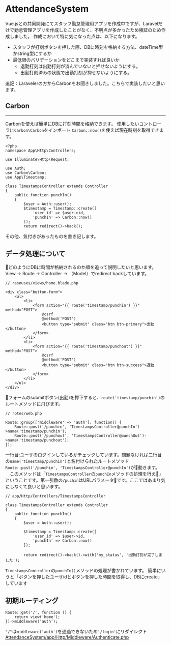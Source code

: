 # AttendanceSystem

Vue.jsとの共同開発にてスタッフ勤怠管理用アプリを作成中ですが、Laravelだけで勤怠管理アプリを作成したことがなく、不明点が多かったため検証のため作成しました。
作成において特に気になった点は、以下になります。
 - スタッフが打刻ボタンを押した際、DBに時刻を格納する方法、dateTime型かstring型にするか
 - 最低限のバリデーションをどこまで実装すれば良いか
   - 退勤打刻は出勤打刻が済んでいないと押せないようにする。
   - 出勤打刻済みの状態で出勤打刻が押せないようにする。

追記：Laravelerの方からCarbonをお聞きしました。こちらで実装したいと思います。

## Carbon
***

 Carbonを使えば簡単にDBに打刻時間を格納できます。
使用したいコントローラに`Carbon\Carbon`をインポート
`Carbon::now()`を使えば現在時刻を取得できます。
```
<?php
namespace App\Http\Controllers;

use Illuminate\Http\Request;

use Auth;
use Carbon\Carbon;
use App\Timestamp;

class TimestampsController extends Controller
{
    public function punchIn()
    {
        $user = Auth::user();
        $timestamp = Timestamp::create([
            'user_id' => $user->id,
            'punchIn' => Carbon::now()
        ]);
        return redirect()->back();

```




その他、気付きがあったものを書き記します。

## データ処理について
  どのようにDBに時間が格納されるのか順を追って説明したいと思います。
View → Route → Controller → （Model）でredirect backしています。
```
// resouses/views/home.blade.php

<div class="button-form">
    <ul>
        <li>
            <form action="{{ route('timestamp/punchin') }}" method="POST">
                @csrf
                @method('POST')
                <button type="submit" class="btn btn-primary">出勤</button>
            </form>
        </li>
        <li>
            <form action="{{ route('timestamp/punchout') }}" method="POST">
                @csrf
                @method('POST')
                <button type="submit" class="btn btn-success">退勤</button>
            </form>
        </li>
    </ul>
</div>

```
フォームのsubmitボタン(出勤)を押下すると、`route('timestamp/punchin')`のルートメソッドに飛びます。

```
// rotes/web.php

Route::group(['middleware' => 'auth'], function() {
    Route::post('/punchin', 'TimestampsController@punchIn')->name('timestamp/punchin');
    Route::post('/punchout', 'TimestampsController@punchOut')->name('timestamp/punchout');
});
```
一行目:ユーザのログインしているかチェックしています。問題なければ二行目の`name('timestamp/punchin')`と名付けられたルートメソッド`Route::post('/punchin', 'TimestampsController@punchIn')`が動きます。  
　このメソッドは「`TimestampsController`の`punchIn`メソッドの処理を行え」ということです。第一引数の`/puchin`はURLパラメータです。ここではあまり気にしなくて良いと思います。

```
// app/Http/Controllers/TimestampsController 

class TimestampsController extends Controller
{
    public function punchIn()
    {
        $user = Auth::user();

        $timestamp = Timestamp::create([
            'user_id' => $user->id,
            'punchIn' => Carbon::now()
        ]);

        return redirect()->back()->with('my_status', '出勤打刻が完了しました');
```
`TimestampsController`の`punchIn()`メソッドの処理が書かれています。
簡単にいうと「ボタンを押したユーザidとボタンを押した時間を取得し、DBにcreate」しています


## 初期ルーティング

```
Route::get('/', function () {
    return view('home');
})->middleware('auth');
```

`"/"`は`middleware('auth')`を通過できないため`'/login'`にリダイレクト
[AttendanceSystem/app/Http/Middleware/Authenticate.php](https://github.com/rinonkia/AttendanceSystem/blob/52e6a70118ca7e1e1ae5fa28bb8fb9bad03b3dee/app/Http/Middleware/Authenticate.php#L15)

